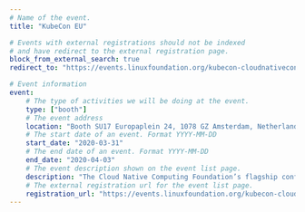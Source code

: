 ```yaml
---
# Name of the event.
title: "KubeCon EU"

# Events with external registrations should not be indexed
# and have redirect to the external registration page.
block_from_external_search: true
redirect_to: "https://events.linuxfoundation.org/kubecon-cloudnativecon-europe/register/"

# Event information
event:
    # The type of activities we will be doing at the event.
    type: ["booth"]
    # The event address
    location: "Booth SU17 Europaplein 24, 1078 GZ Amsterdam, Netherlands"
    # The start date of an event. Format YYYY-MM-DD
    start_date: "2020-03-31"
    # The end date of an event. Format YYYY-MM-DD
    end_date: "2020-04-03"
    # The event description shown on the event list page.
    description: "The Cloud Native Computing Foundation’s flagship conference gathers adopters and technologists from leading open source and cloud native communities in Amsterdam, The Netherlands from March 30 – April 2, 2020."
    # The external registration url for the event list page.
    registration_url: "https://events.linuxfoundation.org/kubecon-cloudnativecon-europe/register/"
---
```

